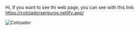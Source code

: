Hi, if you want to see thi web page, you can see with this link: https://cotizadorserguros.netlify.app/

![Cotizador](https://user-images.githubusercontent.com/51522362/121954675-a7a42000-cd24-11eb-9a24-ea968ce0d8a5.png)
